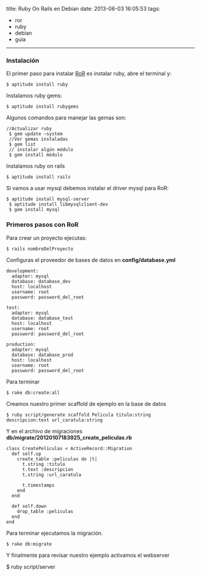 title: Ruby On Rails en Debian
date: 2013-06-03 16:05:53
tags:
- ror
- ruby
- debian
- guia
---

### Instalación

El primer paso para instalar [RoR](http://rubyonrails.org) es instalar ruby, abre el terminal y:

    $ aptitude install ruby

<!--more-->

Instalamos ruby gems:

    $ aptitude install rubygems

Algunos comandos para manejar las gemas son:
     
    //Actualizar ruby
     $ gem update –system 
     //Ver gemas instaladas
     $ gem list
     // instalar algún módulo
     $ gem install módulo

Instalamos ruby on rails

    $ aptitude install rails 

Si vamos a usar mysql debemos instalar el driver mysql para RoR:

    $ aptitude install mysql-server
     $ aptitude install libmysqlclient-dev
     $ gem install mysql

### Primeros pasos con RoR

Para crear un proyecto ejecutas:

    $ rails nombreDelProyecto

Configuras el proveedor de bases de datos en **config/database.yml**

```
development:
  adapter: mysql
  database: database_dev
  host: localhost
  username: root
  password: password_del_root

test:
  adapter: mysql
  database: database_test
  host: localhost
  username: root
  password: password_del_root

production:
  adapter: mysql
  database: database_prod
  host: localhost
  username: root
  password: password_del_root
```

Para terminar

    $ rake db:create:all

Creamos nuestro primer scaffold de ejemplo en la base de datos

    $ ruby script/generate scaffold Pelicula titulo:string descripcion:text url_caratula:string

Y en el archivo de migraciones **db/migrate/20120107183925_create_peliculas.rb**

```
class CreatePeliculas < ActiveRecord::Migration
  def self.up
    create_table :peliculas do |t|
      t.string :titulo
      t.text :descripcion
      t.string :url_caratula

      t.timestamps
    end
  end

  def self.down
    drop_table :peliculas
  end
end
```
Para terminar ejecutamos la migración. 

    $ rake db:migrate

Y finalmente para revisar nuestro ejemplo activamos el webserver

   $ ruby script/server